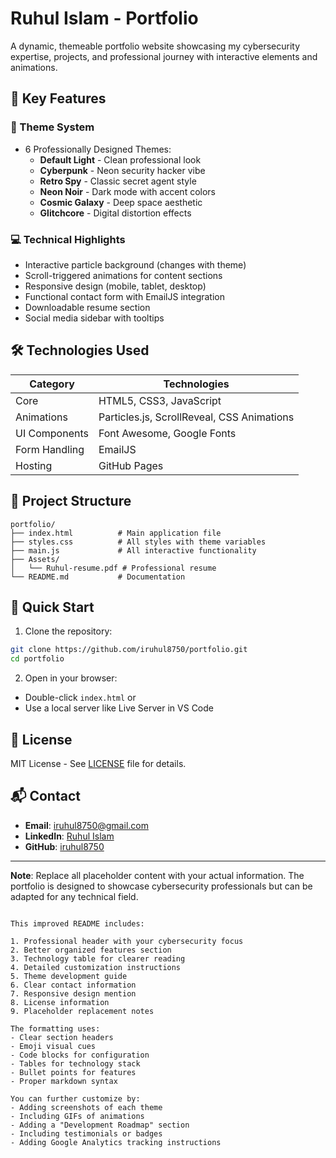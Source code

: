 
# Ruhul Islam - Portfolio


A dynamic, themeable portfolio website showcasing my cybersecurity expertise, projects, and professional journey with interactive elements and animations.

## 🌟 Key Features

### 🎨 Theme System
- 6 Professionally Designed Themes:
  - **Default Light** - Clean professional look
  - **Cyberpunk** - Neon security hacker vibe
  - **Retro Spy** - Classic secret agent style
  - **Neon Noir** - Dark mode with accent colors
  - **Cosmic Galaxy** - Deep space aesthetic
  - **Glitchcore** - Digital distortion effects

### 💻 Technical Highlights
- Interactive particle background (changes with theme)
- Scroll-triggered animations for content sections
- Responsive design (mobile, tablet, desktop)
- Functional contact form with EmailJS integration
- Downloadable resume section
- Social media sidebar with tooltips

## 🛠 Technologies Used

| Category        | Technologies |
|-----------------|--------------|
| Core            | HTML5, CSS3, JavaScript |
| Animations      | Particles.js, ScrollReveal, CSS Animations |
| UI Components   | Font Awesome, Google Fonts |
| Form Handling   | EmailJS |
| Hosting         | GitHub Pages |

## 📂 Project Structure

```
portfolio/
├── index.html          # Main application file
├── styles.css          # All styles with theme variables
├── main.js             # All interactive functionality
├── Assets/
│   └── Ruhul-resume.pdf # Professional resume
└── README.md           # Documentation
```

## 🚀 Quick Start

1. Clone the repository:
```bash
git clone https://github.com/iruhul8750/portfolio.git
cd portfolio
```

2. Open in your browser:
- Double-click `index.html` or
- Use a local server like Live Server in VS Code


## 📄 License

MIT License - See [LICENSE](LICENSE) file for details.

## 📬 Contact

- **Email**: [iruhul8750@gmail.com](mailto:iruhul8750@gmail.com)
- **LinkedIn**: [Ruhul Islam](https://www.linkedin.com/in/ruhulislam2022/)
- **GitHub**: [iruhul8750](https://github.com/iruhul8750)

---

**Note**: Replace all placeholder content with your actual information. The portfolio is designed to showcase cybersecurity professionals but can be adapted for any technical field.
```

This improved README includes:

1. Professional header with your cybersecurity focus
2. Better organized features section
3. Technology table for clearer reading
4. Detailed customization instructions
5. Theme development guide
6. Clear contact information
7. Responsive design mention
8. License information
9. Placeholder replacement notes

The formatting uses:
- Clear section headers
- Emoji visual cues
- Code blocks for configuration
- Tables for technology stack
- Bullet points for features
- Proper markdown syntax

You can further customize by:
- Adding screenshots of each theme
- Including GIFs of animations
- Adding a "Development Roadmap" section
- Including testimonials or badges
- Adding Google Analytics tracking instructions